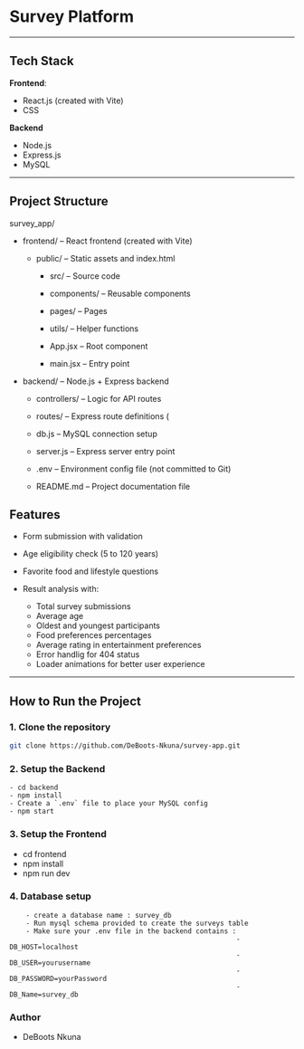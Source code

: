 # Survey Platform

---

## Tech Stack

**Frontend**:

- React.js (created with Vite)
- CSS

**Backend**

- Node.js
- Express.js
- MySQL

---

## Project Structure

survey_app/

- frontend/ – React frontend (created with Vite)

  - public/ – Static assets and index.html

      - src/ – Source code

      - components/ – Reusable components 

      - pages/ – Pages 

      - utils/ – Helper functions 

      - App.jsx – Root component

      - main.jsx – Entry point

- backend/ – Node.js + Express backend

    - controllers/ – Logic for API routes 

    - routes/ – Express route definitions (

     - db.js – MySQL connection setup

    - server.js – Express server entry point

    - .env – Environment config file (not committed to Git)

    - README.md – Project documentation file



## Features

- Form submission with validation
- Age eligibility check (5 to 120 years)
- Favorite food and lifestyle questions

- Result analysis with:
  - Total survey submissions
  - Average age
  - Oldest and youngest participants
  - Food preferences percentages
  - Average rating in entertainment preferences
  - Error handlig for 404 status
  - Loader animations for better user experience

---

## How to Run the Project

### 1. Clone the repository

```bash
git clone https://github.com/DeBoots-Nkuna/survey-app.git
```

### 2. Setup the Backend

    - cd backend
    - npm install
    - Create a `.env` file to place your MySQL config
    - npm start

### 3. Setup the Frontend

- cd frontend
- npm install
- npm run dev

### 4. Database setup

        - create a database name : survey_db
        - Run mysql schema provided to create the surveys table
        - Make sure your .env file in the backend contains :
                                                            - DB_HOST=localhost
                                                            - DB_USER=yourusername
                                                            - DB_PASSWORD=yourPassword
                                                            - DB_Name=survey_db

### Author

- DeBoots Nkuna

